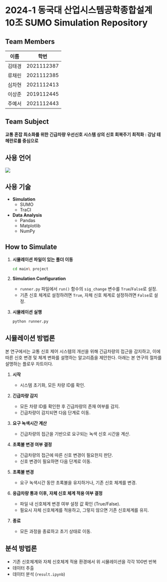 # 2024-1 동국대 산업시스템공학종합설계 10조 SUMO Simulation Repository

## Team Members
| 이름 | 학번 |
| --- | --- |
| 김태경 | 2021112387 |
| 류채린 | 2021112385 |
| 심차현 | 2021112413 |
| 이상준 | 2019112445 |
| 주예서 | 2021112443 |

## Team Subject
**교통 혼잡 최소화를 위한 긴급차량 우선신호 시스템 상의 신호 회복주기 최적화 : 강남 테헤란로를 중심으로**

## 사용 언어
<img src="https://img.shields.io/badge/python-3776AB?style=for-the-badge&logo=python&logoColor=white"> 

## 사용 기술
- **Simulation**
  - SUMO
  - TraCI
- **Data Analysis**
  - Pandas
  - Matplotlib
  - NumPy

## How to Simulate

1. **시뮬레이션 파일이 있는 폴더 이동**
    ```bash
    cd main\ project
    ```
2. **Simulation Configuration**
   - `runner.py` 파일에서 `run()` 함수의 `sig_change` 변수를 `True`/`False`로 설정.
   - 기존 신호 체계로 설정하려면 `True`, 자체 신호 체계로 설정하려면 `False`로 설정.

3. **시뮬레이션 실행**
    ```bash
    python runner.py
    ```

## 시뮬레이션 방법론

본 연구에서는 교통 신호 제어 시스템의 개선을 위해 긴급차량의 접근을 감지하고, 이에 따른 신호 변경 및 체계 변화를 설명하는 알고리즘을 제안한다. 아래는 본 연구의 절차를 설명하는 플로우 차트이다.



1. **시작**
   - 시스템 초기화, 모든 차량 ID를 확인.

2. **긴급차량 감지**
   - 모든 차량 ID를 확인한 후 긴급차량의 존재 여부를 감지.
   - 긴급차량이 감지되면 다음 단계로 이동.

3. **요구 녹색시간 계산**
   - 긴급차량의 접근을 기반으로 요구되는 녹색 신호 시간을 계산.

4. **초록불 변경 여부 결정**
   - 긴급차량의 접근에 따른 신호 변경이 필요한지 판단.
   - 신호 변경이 필요하면 다음 단계로 이동.

5. **초록불 변경**
   - 요구 녹색시간 동안 초록불을 유지하거나, 기존 신호 체계를 변경.

6. **응급차량 통과 이후, 자체 신호 체계 적용 여부 결정**
   - 파일 내 신호체계 변경 여부 설정 값 확인 (True/False).
   - 필요시 자체 신호체계를 적용하고, 그렇지 않으면 기존 신호체계를 유지.

7. **종료**
   - 모든 과정을 종료하고 초기 상태로 이동.

## 분석 방법론
- 기존 신호체계와 자체 신호체계 적용 환경에서 위 시뮬레이션을 각각 100번 반복
- 데이터 추출
- 데이터 분석 (`result.ipynb`)


